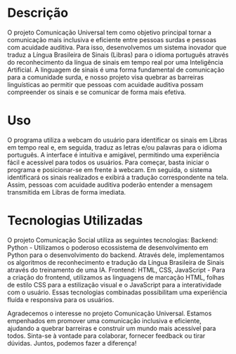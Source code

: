 # Descrição
O projeto Comunicação Universal tem como objetivo principal tornar a comunicação mais inclusiva e eficiente entre pessoas surdas e pessoas com acuidade auditiva. Para isso, desenvolvemos um sistema inovador que traduz a Língua Brasileira de Sinais (Libras) para o idioma português através do reconhecimento da língua de sinais em tempo real por uma Inteligência Artificial.
A linguagem de sinais é uma forma fundamental de comunicação para a comunidade surda, e nosso projeto visa quebrar as barreiras linguísticas ao permitir que pessoas com acuidade auditiva possam compreender os sinais e se comunicar de forma mais efetiva.

# Uso
O programa utiliza a webcam do usuário para identificar os sinais em Libras em tempo real e, em seguida, traduz as letras e/ou palavras para o idioma português. A interface é intuitiva e amigável, permitindo uma experiência fácil e acessível para todos os usuários.
Para começar, basta iniciar o programa e posicionar-se em frente à webcam. Em seguida, o sistema identificará os sinais realizados e exibirá a tradução correspondente na tela. Assim, pessoas com acuidade auditiva poderão entender a mensagem transmitida em Libras de forma imediata.

# Tecnologias Utilizadas       
O projeto Comunicação Social utiliza as seguintes tecnologias:
Backend: Python - Utilizamos o poderoso ecossistema de desenvolvimento em Python para o desenvolvimento do backend. Através dele, implementamos os algoritmos de reconhecimento e tradução da Língua Brasileira de Sinais através do treinamento de uma IA.
Frontend: HTML, CSS, JavaScript - Para a criação do frontend, utilizamos as linguagens de marcação HTML, folhas de estilo CSS para a estilização visual e o JavaScript para a interatividade com o usuário. Essas tecnologias combinadas possibilitam uma experiência fluída e responsiva para os usuários.

Agradecemos o interesse no projeto Comunicação Universal. Estamos empenhados em promover uma comunicação inclusiva e eficiente, ajudando a quebrar barreiras e construir um mundo mais acessível para todos. Sinta-se à vontade para colaborar, fornecer feedback ou tirar dúvidas. Juntos, podemos fazer a diferença!
